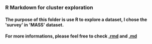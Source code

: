 ### R Markdown for cluster exploration
#### The purpose of this folder is use R to explore a dataset, I chose the 'survey' in 'MASS' dataset.
#### For more informations, please feel free to check [.rmd](https://github.com/STAT545-UBC-students/hw01-Irissq28/blob/master/R_markdown/hw001_Data_frame_exploration.rmd) and [.md](https://github.com/STAT545-UBC-students/hw01-Irissq28/blob/master/R_markdown/hw001_Data_frame_exploration.md)
